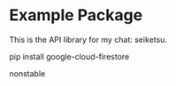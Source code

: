 # Example Package

This is the API library for my chat: seiketsu.

pip install google-cloud-firestore

nonstable